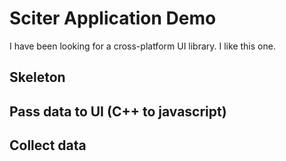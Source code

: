 # Sciter Application Demo

I have been looking for a cross-platform UI library. I like this one.


## Skeleton

## Pass data to UI (C++ to javascript)

## Collect data